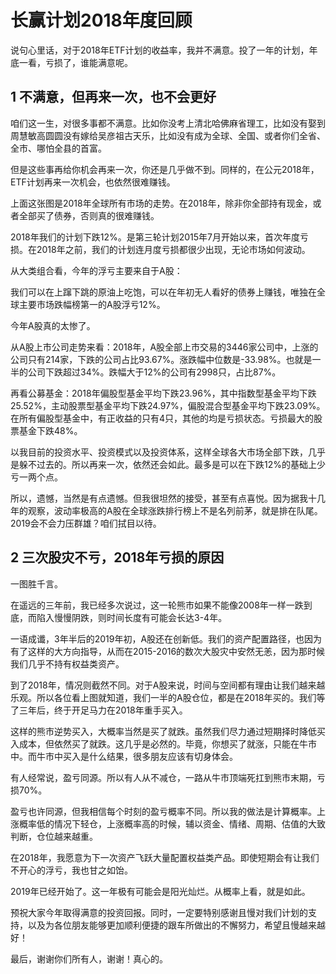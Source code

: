 # 长赢计划2018年度回顾

说句心里话，对于2018年ETF计划的收益率，我并不满意。投了一年的计划，年底一看，亏损了，谁能满意呢。

## 1 不满意，但再来一次，也不会更好

咱们这一生，对很多事都不满意。比如你没考上清北哈佛麻省理工，比如没有娶到周慧敏高圆圆没有嫁给吴彦祖古天乐，比如没有成为全球、全国、或者你们全省、全市、哪怕全县的首富。 

但是这些事再给你机会再来一次，你还是几乎做不到。同样的，在公元2018年，ETF计划再来一次机会，也依然很难赚钱。



上面这张图是2018年全球所有市场的走势。在2018年，除非你全部持有现金，或者全部买了债券，否则真的很难赚钱。 

2018年我们的计划下跌12%。是第三轮计划2015年7月开始以来，首次年度亏损。在2018年之前，我们的计划连月度亏损都很少出现，无论市场如何波动。



从大类组合看，今年的浮亏主要来自于A股：



我们可以在上蹿下跳的原油上吃饱，可以在年初无人看好的债券上赚钱，唯独在全球主要市场跌幅榜第一的A股浮亏12%。

今年A股真的太惨了。

从A股上市公司走势来看：2018年，A股全部上市交易的3446家公司中，上涨的公司只有214家，下跌的公司占比93.67%。涨跌幅中位数是-33.98%。也就是一半的公司下跌超过34%。跌幅大于12%的公司有2998只，占比87%。 

再看公募基金：2018年偏股型基金平均下跌23.96%，其中指数型基金平均下跌25.52%，主动股票型基金平均下跌24.97%，偏股混合型基金平均下跌23.09%。在所有偏股型基金中，有正收益的只有4只，其他的均是亏损状态。亏损最大的股票基金下跌48%。

以我目前的投资水平、投资模式以及投资体系，这样全球各大市场全部下跌，几乎是躲不过去的。所以再来一次，依然还会如此。最多是可以在下跌12%的基础上少亏一两个点。

所以，遗憾，当然是有点遗憾。但我很坦然的接受，甚至有点喜悦。因为据我十几年的观察，波动率极高的A股在全球涨跌排行榜上不是名列前茅，就是排在队尾。2019会不会力压群雄？咱们拭目以待。

## 2 三次股灾不亏，2018年亏损的原因



一图胜千言。

在遥远的三年前，我已经多次说过，这一轮熊市如果不能像2008年一样一跌到底，而陷入慢慢阴跌，则时间长度有可能会长达3-4年。

一语成谶，3年半后的2019年初，A股还在创新低。我们的资产配置路径，也因为有了这样的大方向指导，从而在2015-2016的数次大股灾中安然无恙，因为那时候我们几乎不持有权益类资产。

到了2018年，情况则截然不同。对于A股来说，时间与空间都有理由让我们越来越乐观。所以各位看上图就知道，我们一半的A股仓位，都是在2018年买的。我们等了三年后，终于开足马力在2018年重手买入。

这样的熊市逆势买入，大概率当然是买了就跌。虽然我们尽力通过短期择时降低买入成本，但依然买了就跌。这几乎是必然的。毕竟，你想买了就涨，只能在牛市中。而牛市中买入是什么结果，很多朋友应该有切身体会。

有人经常说，盈亏同源。所以有人从不减仓，一路从牛市顶端死扛到熊市末期，亏损70%。

盈亏也许同源，但我相信每个时刻的盈亏概率不同。所以我的做法是计算概率。上涨概率低的情况下轻仓，上涨概率高的时候，辅以资金、情绪、周期、估值的大致判断，仓位越来越重。

在2018年，我愿意为下一次资产飞跃大量配置权益类产品。即使短期会有让我们不开心的浮亏，我也甘之如饴。

2019年已经开始了。这一年极有可能会是阳光灿烂。从概率上看，就是如此。 

预祝大家今年取得满意的投资回报。同时，一定要特别感谢且慢对我们计划的支持，以及为各位朋友能够更加顺利便捷的跟车所做出的不懈努力，希望且慢越来越好！

最后，谢谢你们所有人，谢谢！真心的。
